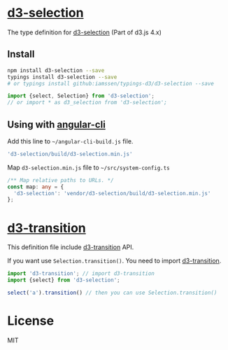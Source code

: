 [d3-selection]
================================================
The type definition for [d3-selection] (Part of d3.js 4.x)

Install
------------------------------------------------
```bash
npm install d3-selection --save
typings install d3-selection --save
# or typings install github:iamssen/typings-d3/d3-selection --save
```

```typescript
import {select, Selection} from 'd3-selection';
// or import * as d3_selection from 'd3-selection';
```

Using with [angular-cli]
------------------------------------------------
Add this line to `~/angular-cli-build.js` file.

```js
'd3-selection/build/d3-selection.min.js'
```

Map `d3-selection.min.js` file to `~/src/system-config.ts`

```typescript
/** Map relative paths to URLs. */
const map: any = {
  'd3-selection': 'vendor/d3-selection/build/d3-selection.min.js'
};
```

[d3-transition]
================================================
This definition file include [d3-transition] API.

If you want use `Selection.transition()`. You need to import [d3-transition].

```typescript
import 'd3-transition'; // import d3-transition
import {select} from 'd3-selection';

select('a').transition() // then you can use Selection.transition()
```

License
================================================
MIT


[d3-transition]: https://github.com/d3/d3-transition
[d3-selection]: https://github.com/d3/d3-selection
[angular-cli]: https://github.com/angular/angular-cli